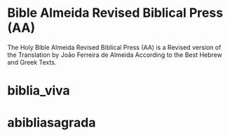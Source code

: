 # Bible Almeida Revised Biblical Press (AA)

The Holy Bible Almeida Revised Biblical Press (AA) is a Revised version of the Translation by João Ferreira de Almeida According to the Best Hebrew and Greek Texts.
# biblia_viva
# abibliasagrada
